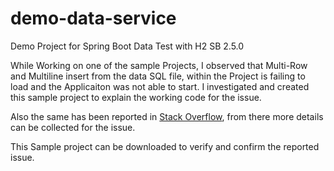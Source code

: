 # demo-data-service
Demo Project for Spring Boot Data Test with H2 SB 2.5.0

While Working on one of the sample Projects, I observed that Multi-Row and Multiline insert from the data SQL file, within the Project is failing to load and the Applicaiton was not able to start. I investigated and created this sample project to explain the working code for the issue.

Also the same has been reported in [Stack Overflow](https://stackoverflow.com/questions/67650704/spring-boot-2-5-0-spring-cloud-2020-0-2-and-hibernate-5-4-31-h2-database-mult), from there more details can be collected for the issue.

This Sample project can be downloaded to verify and confirm the reported issue.
